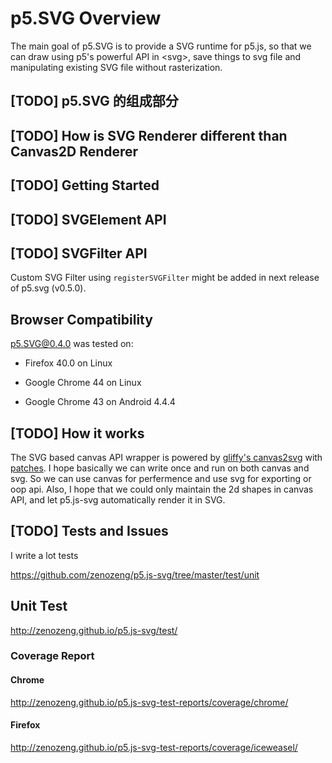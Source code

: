 # p5.SVG Overview

The main goal of p5.SVG is to provide a SVG runtime for p5.js,
so that we can draw using p5's powerful API in \<svg\>, save things to svg file
and manipulating existing SVG file without rasterization.

## [TODO] p5.SVG 的组成部分

## [TODO] How is SVG Renderer different than Canvas2D Renderer

## [TODO] Getting Started

## [TODO] SVGElement API

## [TODO] SVGFilter API

Custom SVG Filter using `registerSVGFilter` might be added in next release of p5.svg (v0.5.0).

## Browser Compatibility

p5.SVG@0.4.0 was tested on:

- Firefox 40.0 on Linux

- Google Chrome 44 on Linux

- Google Chrome 43 on Android 4.4.4

## [TODO] How it works

The SVG based canvas API wrapper is powered by [gliffy's canvas2svg](https://github.com/gliffy/canvas2svg) with [patches](https://github.com/gliffy/canvas2svg/issues?utf8=%E2%9C%93&q=author%3Azenozeng+). I hope basically we can write once and run on both canvas and svg. So we can use canvas for perfermence and use svg for exporting or oop api. Also, I hope that we could only maintain the 2d shapes in canvas API, and let p5.js-svg automatically render it in SVG.

## [TODO] Tests and Issues

I write a lot tests

https://github.com/zenozeng/p5.js-svg/tree/master/test/unit

## Unit Test

http://zenozeng.github.io/p5.js-svg/test/

### Coverage Report

#### Chrome

http://zenozeng.github.io/p5.js-svg-test-reports/coverage/chrome/

#### Firefox

http://zenozeng.github.io/p5.js-svg-test-reports/coverage/iceweasel/
